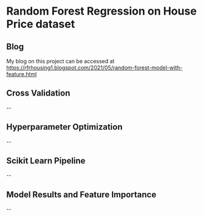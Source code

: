 # Random Forest Regression on House Price dataset

## Blog 
My blog on this project can be accessed at https://rfrhousing1.blogspot.com/2021/05/random-forest-model-with-feature.html

## Cross Validation
--

## Hyperparameter Optimization
--

## Scikit Learn Pipeline
--

## Model Results and Feature Importance
--
